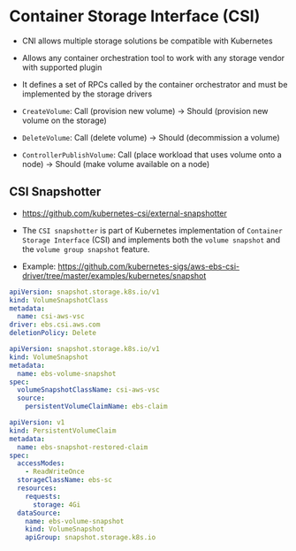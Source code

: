 # Container Storage Interface (CSI)

- CNI allows multiple storage solutions be compatible with Kubernetes
- Allows any container orchestration tool to work with any storage vendor with supported plugin
- It defines a set of RPCs called by the container orchestrator and must be implemented by the storage drivers

- `CreateVolume`: Call (provision new volume) -> Should (provision new volume on the storage)
- `DeleteVolume`: Call (delete volume) -> Should (decommission a volume)
- `ControllerPublishVolume`: Call (place workload that uses volume onto a node) -> Should (make volume available on a node)

## CSI Snapshotter

- <https://github.com/kubernetes-csi/external-snapshotter>
- The `CSI snapshotter` is part of Kubernetes implementation of `Container Storage Interface` (CSI) and implements both the `volume snapshot` and the `volume group snapshot` feature.

- Example: <https://github.com/kubernetes-sigs/aws-ebs-csi-driver/tree/master/examples/kubernetes/snapshot>

```yaml
apiVersion: snapshot.storage.k8s.io/v1
kind: VolumeSnapshotClass
metadata:
  name: csi-aws-vsc
driver: ebs.csi.aws.com
deletionPolicy: Delete
```

```yaml
apiVersion: snapshot.storage.k8s.io/v1
kind: VolumeSnapshot
metadata:
  name: ebs-volume-snapshot
spec:
  volumeSnapshotClassName: csi-aws-vsc
  source:
    persistentVolumeClaimName: ebs-claim
```

```yaml
apiVersion: v1
kind: PersistentVolumeClaim
metadata:
  name: ebs-snapshot-restored-claim
spec:
  accessModes:
    - ReadWriteOnce
  storageClassName: ebs-sc
  resources:
    requests:
      storage: 4Gi
  dataSource:
    name: ebs-volume-snapshot
    kind: VolumeSnapshot
    apiGroup: snapshot.storage.k8s.io
```
